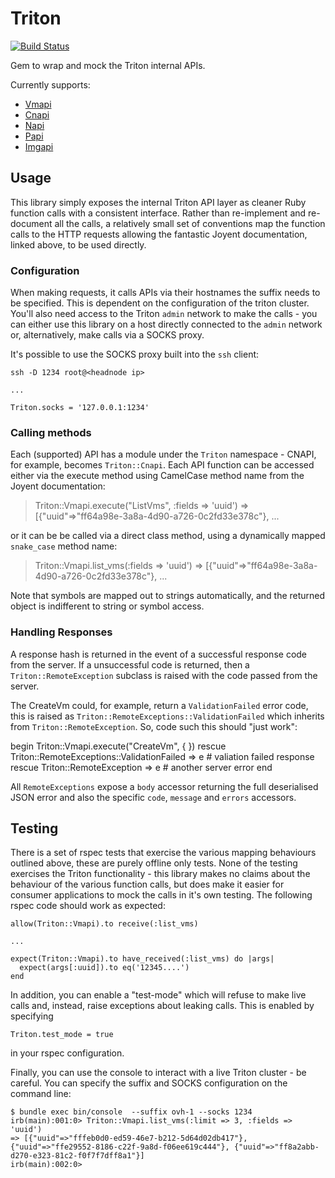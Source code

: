 # Triton

[![Build Status](https://travis-ci.org/joshado/triton-internal-gem.svg?branch=master)](https://travis-ci.org/joshado/triton-internal-gem)

Gem to wrap and mock the Triton internal APIs.

Currently supports:

 * [Vmapi](https://github.com/joyent/sdc-vmapi/blob/master/docs/index.md)
 * [Cnapi](https://github.com/joyent/sdc-cnapi/blob/master/docs/index.md)
 * [Napi](https://github.com/joyent/sdc-napi/blob/master/docs/index.md)
 * [Papi](https://github.com/joyent/sdc-papi/blob/master/docs/index.md)
 * [Imgapi](https://github.com/joyent/sdc-imgapi/blob/master/docs/index.md)

## Usage

This library simply exposes the internal Triton API layer as cleaner Ruby function calls with a consistent interface. Rather than re-implement and re-document all the calls, a relatively small set of conventions map the function calls to the HTTP requests allowing the fantastic Joyent documentation, linked above, to be used directly.



### Configuration

When making requests, it calls APIs via their hostnames the suffix needs to be specified. This is dependent on the configuration of the triton cluster. You'll also need access to the Triton `admin` network to make the calls - you can either use this library on a host directly connected to the `admin` network or, alternatively, make calls via a SOCKS proxy.

It's possible to use the SOCKS proxy built into the `ssh` client:

    ssh -D 1234 root@<headnode ip>

    ...

    Triton.socks = '127.0.0.1:1234'

### Calling methods

Each (supported) API has a module under the `Triton` namespace - CNAPI, for example, becomes `Triton::Cnapi`. Each API function can be accessed either via the execute method using CamelCase method name from the Joyent documentation:

  > Triton::Vmapi.execute("ListVms", :fields => 'uuid')
  => [{"uuid"=>"ff64a98e-3a8a-4d90-a726-0c2fd33e378c"}, ...

or it can be be called via a direct class method, using a dynamically mapped `snake_case` method name:

  > Triton::Vmapi.list_vms(:fields => 'uuid')
  => [{"uuid"=>"ff64a98e-3a8a-4d90-a726-0c2fd33e378c"}, ...

Note that symbols are mapped out to strings automatically, and the returned object is indifferent to string or symbol access.

### Handling Responses

A response hash is returned in the event of a successful response code from the server. If a unsuccessful code is returned, then a `Triton::RemoteException` subclass is raised with the code passed from the server.

The CreateVm could, for example, return a `ValidationFailed` error code, this is raised as `Triton::RemoteExceptions::ValidationFailed` which inherits from `Triton::RemoteException`. So, code such this should "just work":

  begin
    Triton::Vmapi.execute("CreateVm", { })
  rescue Triton::RemoteExceptions::ValidationFailed => e
    # valiation failed response
  rescue Triton::RemoteException => e
    # another server error
  end

All `RemoteExceptions` expose a `body` accessor returning the full deserialised JSON error and also the specific `code`, `message` and `errors` accessors.

## Testing

There is a set of rspec tests that exercise the various mapping behaviours outlined above, these are purely offline only tests. None of the testing exercises the Triton functionality - this library makes no claims about the behaviour of the various function calls, but does make it easier for consumer applications to mock the calls in it's own testing. The following rspec code should work as expected:

    allow(Triton::Vmapi).to receive(:list_vms)

    ...

    expect(Triton::Vmapi).to have_received(:list_vms) do |args|
      expect(args[:uuid]).to eq('12345....')
    end

In addition, you can enable a "test-mode" which will refuse to make live calls and, instead, raise exceptions about leaking calls. This is enabled by specifying

    Triton.test_mode = true

in your rspec configuration.

Finally, you can use the console to interact with a live Triton cluster - be careful. You can specify the suffix and SOCKS configuration on the command line:

    $ bundle exec bin/console  --suffix ovh-1 --socks 1234
    irb(main):001:0> Triton::Vmapi.list_vms(:limit => 3, :fields => 'uuid')
    => [{"uuid"=>"fffeb0d0-ed59-46e7-b212-5d64d02db417"}, {"uuid"=>"ffe29552-8186-c22f-9a8d-f06ee619c444"}, {"uuid"=>"ff8a2abb-d270-e323-81c2-f0f7f7dff8a1"}]
    irb(main):002:0>

